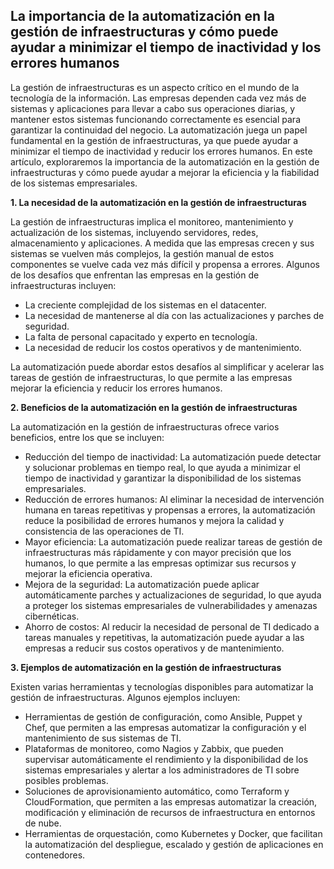 ## La importancia de la automatización en la gestión de infraestructuras y cómo puede ayudar a minimizar el tiempo de inactividad y los errores humanos

La gestión de infraestructuras es un aspecto crítico en el mundo de la tecnología de la información. Las empresas dependen cada vez más de sistemas y aplicaciones para llevar a cabo sus operaciones diarias, y mantener estos sistemas funcionando correctamente es esencial para garantizar la continuidad del negocio. La automatización juega un papel fundamental en la gestión de infraestructuras, ya que puede ayudar a minimizar el tiempo de inactividad y reducir los errores humanos. En este artículo, exploraremos la importancia de la automatización en la gestión de infraestructuras y cómo puede ayudar a mejorar la eficiencia y la fiabilidad de los sistemas empresariales.

**1. La necesidad de la automatización en la gestión de infraestructuras**

La gestión de infraestructuras implica el monitoreo, mantenimiento y actualización de los sistemas, incluyendo servidores, redes, almacenamiento y aplicaciones. A medida que las empresas crecen y sus sistemas se vuelven más complejos, la gestión manual de estos componentes se vuelve cada vez más difícil y propensa a errores. Algunos de los desafíos que enfrentan las empresas en la gestión de infraestructuras incluyen:

* La creciente complejidad de los sistemas en el datacenter.
* La necesidad de mantenerse al día con las actualizaciones y parches de seguridad.
* La falta de personal capacitado y experto en tecnología.
* La necesidad de reducir los costos operativos y de mantenimiento.

La automatización puede abordar estos desafíos al simplificar y acelerar las tareas de gestión de infraestructuras, lo que permite a las empresas mejorar la eficiencia y reducir los errores humanos.

**2. Beneficios de la automatización en la gestión de infraestructuras**

La automatización en la gestión de infraestructuras ofrece varios beneficios, entre los que se incluyen:

* Reducción del tiempo de inactividad: La automatización puede detectar y solucionar problemas en tiempo real, lo que ayuda a minimizar el tiempo de inactividad y garantizar la disponibilidad de los sistemas empresariales.
* Reducción de errores humanos: Al eliminar la necesidad de intervención humana en tareas repetitivas y propensas a errores, la automatización reduce la posibilidad de errores humanos y mejora la calidad y consistencia de las operaciones de TI.
* Mayor eficiencia: La automatización puede realizar tareas de gestión de infraestructuras más rápidamente y con mayor precisión que los humanos, lo que permite a las empresas optimizar sus recursos y mejorar la eficiencia operativa.
* Mejora de la seguridad: La automatización puede aplicar automáticamente parches y actualizaciones de seguridad, lo que ayuda a proteger los sistemas empresariales de vulnerabilidades y amenazas cibernéticas.
* Ahorro de costos: Al reducir la necesidad de personal de TI dedicado a tareas manuales y repetitivas, la automatización puede ayudar a las empresas a reducir sus costos operativos y de mantenimiento.

**3. Ejemplos de automatización en la gestión de infraestructuras**

Existen varias herramientas y tecnologías disponibles para automatizar la gestión de infraestructuras. Algunos ejemplos incluyen:

* Herramientas de gestión de configuración, como Ansible, Puppet y Chef, que permiten a las empresas automatizar la configuración y el mantenimiento de sus sistemas de TI.
* Plataformas de monitoreo, como Nagios y Zabbix, que pueden supervisar automáticamente el rendimiento y la disponibilidad de los sistemas empresariales y alertar a los administradores de TI sobre posibles problemas.
* Soluciones de aprovisionamiento automático, como Terraform y CloudFormation, que permiten a las empresas automatizar la creación, modificación y eliminación de recursos de infraestructura en entornos de nube.
* Herramientas de orquestación, como Kubernetes y Docker, que facilitan la automatización del despliegue, escalado y gestión de aplicaciones en contenedores.
